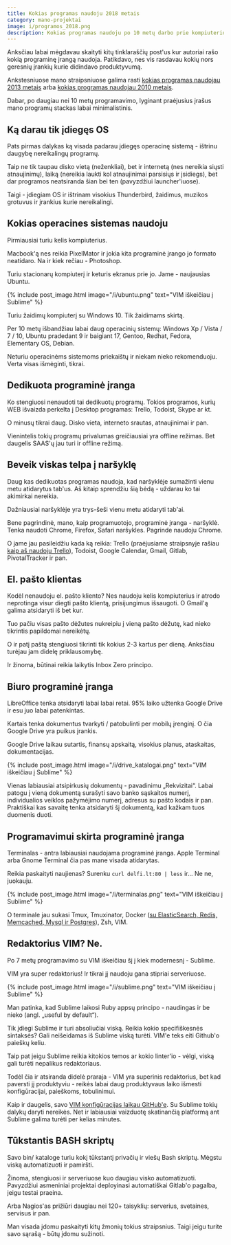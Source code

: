```yaml
---
title: Kokias programas naudoju 2018 metais
category: mano-projektai
image: i/programos_2018.png
description: Kokias programas naudoju po 10 metų darbo prie kompiuterio? Kaip pasikeitė stackas nuo ankstesnių metų?
---
```


Anksčiau labai mėgdavau skaityti kitų tinklaraščių post'us kur autoriai rašo kokią programinę įrangą naudoja. Patikdavo, nes vis rasdavau kokių nors geresnių įrankių kurie didindavo produktyvumą.

Ankstesniuose mano straipsniuose galima rasti [kokias programas naudojau 2013 metais](/mano-projektai/kokias-programas-naudoju-2013-m) arba [kokias programas naudojau 2010 metais](/mano-projektai/kokias-programas-naudoju).

Dabar, po daugiau nei 10 metų programavimo, lyginant praėjusius įrašus mano programų stackas labai minimalistinis.

## Ką darau tik įdiegęs OS

Pats pirmas dalykas ką visada padarau įdiegęs operacinę sistemą - ištrinu daugybę nereikalingų programų.

Taip ne tik taupau disko vietą (neženkliai), bet ir internetą (nes nereikia siųsti atnaujinimų), laiką (nereikia laukti kol atnaujinimai parsisiųs ir įsidiegs), bet dar programos neatsiranda šian bei ten (pavyzdžiui launcher'iuose).

Taigi - įdiegiam OS ir ištrinam visokius Thunderbird, žaidimus, muzikos grotuvus ir įrankius kurie nereikalingi.

## Kokias operacines sistemas naudoju

Pirmiausiai turiu kelis kompiuterius.

Macbook'ą nes reikia PixelMator ir jokia kita programinė įrango jo formato neatidaro. Na ir kiek rečiau - Photoshop.

Turiu stacionarų kompiuterį ir keturis ekranus prie jo. Jame - naujausias Ubuntu.

{% include post_image.html image="/i/ubuntu.png" text="VIM iškeičiau į Sublime" %}

Turiu žaidimų kompiuterį su Windows 10. Tik žaidimams skirtą.

Per 10 metų išbandžiau labai daug operacinių sistemų: Windows Xp / Vista / 7 / 10, Ubuntu pradedant 9 ir baigiant 17, Gentoo, Redhat, Fedora, Elementary OS, Debian.

Neturiu operacinėms sistemoms priekaištų ir niekam nieko rekomenduoju. Verta visas išmėginti, tikrai.

## Dedikuota programinė įranga

Ko stengiuosi nenaudoti tai dedikuotų programų. Tokios programos, kurių WEB išvaizda perkelta į Desktop programas: Trello, Todoist, Skype ar kt.

O minusų tikrai daug. Disko vieta, interneto srautas, atnaujinimai ir pan.

Vienintelis tokių programų privalumas greičiausiai yra offline režimas. Bet daugelis SAAS'ų jau turi ir offline režimą.

## Beveik viskas telpa į naršyklę

Daug kas dedikuotas programas naudoja, kad naršyklėje sumažinti vienu metu atidarytus tab'us. Aš kitaip sprendžiu šią bėdą - uždarau ko tai akimirkai nereikia.

Dažniausiai naršyklėje yra trys-šeši vienu metu atidaryti tab'ai.

Bene pagrindinė, mano, kaip programuotojo, programinė įranga - naršyklė. Tenka naudoti Chrome, Firefox, Safari naršykles. Pagrinde naudoju Chrome.

O jame jau pasileidžiu kada ką reikia: Trello (praėjusiame straipsnyje rašiau [kaip aš naudoju Trello](/mano-projektai/praktiskai-patogi-darbo-eiga-su-trello)), Todoist, Google Calendar, Gmail, Gitlab, PivotalTracker ir pan.

## El. pašto klientas

Kodėl nenaudoju el. pašto kliento? Nes naudoju kelis kompiuterius ir atrodo neprotinga visur diegti pašto klientą, prisijungimus išsaugoti. O Gmail'ą galima atsidaryti iš bet kur.

Tuo pačiu visas pašto dėžutes nukreipiu į vieną pašto dėžutę, kad nieko tikrintis papildomai nereikėtų.

O ir patį paštą stengiuosi tikrinti tik kokius 2-3 kartus per dieną. Anksčiau turėjau jam didelę priklausomybę.

Ir žinoma, būtinai reikia laikytis Inbox Zero principo.

## Biuro programinė įranga

LibreOffice tenka atsidaryti labai labai retai. 95% laiko užtenka Google Drive ir esu juo labai patenkintas.

Kartais tenka dokumentus tvarkyti / patobulinti per mobilų įrenginį. O čia Google Drive yra puikus įrankis.

Google Drive laikau sutartis, finansų apskaitą, visokius planus, ataskaitas, dokumentacijas.

{% include post_image.html image="/i/drive_katalogai.png" text="VIM iškeičiau į Sublime" %}

Vienas labiausiai atsipirkusių dokumentų - pavadinimu „Rekvizitai“. Labai patogu į vieną dokumentą surašyti savo banko sąskaitos numerį, individualios veiklos pažymėjimo numerį, adresus su pašto kodais ir pan. Praktiškai kas savaitę tenka atsidaryti šį dokumentą, kad kažkam tuos duomenis duoti.

## Programavimui skirta programinė įranga

Terminalas - antra labiausiai naudojama programinė įranga. Apple Terminal arba Gnome Terminal čia pas mane visada atidarytas.

Reikia paskaityti naujienas? Surenku `curl delfi.lt:80 | less` ir... Ne ne, juokauju.

{% include post_image.html image="/i/terminalas.png" text="VIM iškeičiau į Sublime" %}

O terminale jau sukasi Tmux, Tmuxinator, Docker ([su ElasticSearch, Redis, Memcached, Mysql ir Postgres](https://github.com/ReekenX/docker-for-webdevs)), Zsh, VIM.

## Redaktorius VIM? Ne.

Po 7 metų programavimo su VIM iškeičiau šį į kiek modernesnį - Sublime.

VIM yra super redaktorius! Ir tikrai jį naudoju gana stipriai serveriuose.

{% include post_image.html image="/i/sublime.png" text="VIM iškeičiau į Sublime" %}

Man patinka, kad Sublime laikosi Ruby appsų principo - naudingas ir be nieko (angl. „useful by default“).

Tik įdiegi Sublime ir turi absoliučiai viską. Reikia kokio specifiškesnės sintaksės? Gali neišeidamas iš Sublime viską turėti. VIM'e teks eiti Github'o paieškų keliu.

Taip pat jeigu Sublime reikia kitokios temos ar kokio linter'io - vėlgi, viską gali turėti nepalikus redaktoriaus.

Todėl čia ir atsiranda didelė praraja - VIM yra superinis redaktorius, bet kad paversti jį produktyviu - reikės labai daug produktyvaus laiko išmesti konfigūracijai, paieškoms, tobulinimui.

Kaip ir daugelis, savo [VIM konfigūracijas laikau GitHub'e](https://github.com/ReekenX/dotfiles). Su Sublime tokių dalykų daryti nereikės. Net ir labiausiai vaizduotę skatinančią platformą ant Sublime galima turėti per kelias minutes.

## Tūkstantis BASH skriptų

Savo bin/ kataloge turiu kokį tūkstantį privačių ir viešų Bash skriptų. Mėgstu viską automatizuoti ir pamiršti.

Žinoma, stengiuosi ir serveriuose kuo daugiau visko automatizuoti. Pavyzdžiui asmeniniai projektai deployinasi automatiškai Gitlab'o pagalba, jeigu testai praeina.

Arba Nagios'as prižiūri daugiau nei 120+ taisyklių: serverius, svetaines, servisus ir pan.

Man visada įdomu paskaityti kitų žmonių tokius straipsnius. Taigi jeigu turite savo sąrašą - būtų įdomu sužinoti.

